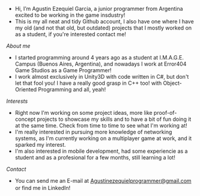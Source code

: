 - Hi, I’m Agustin Ezequiel Garcia, a junior programmer from Argentina excited to be working in the game insdustry!
- This is my all neat and tidy Github account, I also have one where I have my old (and not that old, but outdated) projects that I mostly worked on as a student, if you're interested contact me!

*About me*
- I started programming around 4 years ago as a student at I.M.A.G.E. Campus (Buenos Aires, Argentina), and nowadays I work at Error404 Game Studios as a Game Programmer!
- I work almost exclusively in Unity3D with code written in C#, but don't let that fool you! I have a really good grasp in C++ too! with Object-Oriented Programming and all, yeah!

*Interests*
- Right now I'm working on some project ideas, more like proof-of-concept projects to showcase my skills and to have a bit of fun doing it at the same time. Check from time to time to see what I'm working at!
- I'm really interested in pursuing more knowledge of networking systems, as I'm currently working on a multiplayer game at work, and it sparked my interest.
- I'm also interested in mobile development, had some experiencie as a student and as a profesional for a few months, still learning a lot!

*Contact*
- You can send me an E-mail at Agustinezequielprogrammer@gmail.com or find me in LinkedIn! <a href="https://www.linkedin.com/in/agustin-ezequiel-garcia-junior-game-programmer/"><img height="16" width="16" src="https://unpkg.com/simple-icons@latest/icons/linkedin.svg" /> </a>

<!---
Agustin-E-Garcia/Agustin-E-Garcia is a ✨ special ✨ repository because its `README.md` (this file) appears on your GitHub profile.
You can click the Preview link to take a look at your changes.
--->
